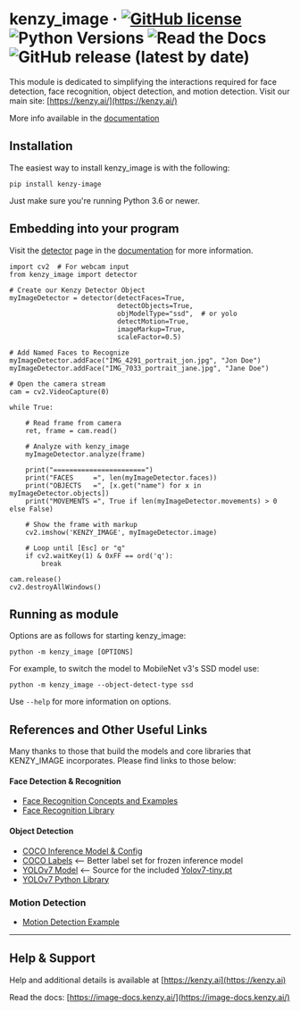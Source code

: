 # kenzy_image &middot; [![GitHub license](https://img.shields.io/github/license/lnxusr1/image_analyzer)](https://github.com/lnxusr1/kenzy_image/blob/master/LICENSE) ![Python Versions](https://img.shields.io/pypi/pyversions/yt2mp3.svg) ![Read the Docs](https://img.shields.io/readthedocs/kenzy_image) ![GitHub release (latest by date)](https://img.shields.io/github/v/release/lnxusr1/kenzy_image)

This module is dedicated to simplifying the interactions required for face detection, face recognition, object detection, and motion detection.  Visit our main site: [https://kenzy.ai/](https://kenzy.ai/)

More info available in the [documentation](https://image-docs.kenzy.ai/)

## Installation

The easiest way to install kenzy_image is with the following:

```
pip install kenzy-image
```

Just make sure you're running Python 3.6 or newer.

## Embedding into your program

Visit the [detector](https://image-docs.kenzy.ai/en/latest/detector/) page in the [documentation](https://image-docs.kenzy.ai/) for more information.

```
import cv2  # For webcam input
from kenzy_image import detector

# Create our Kenzy Detector Object
myImageDetector = detector(detectFaces=True, 
                           detectObjects=True, 
                           objModelType="ssd",  # or yolo
                           detectMotion=True, 
                           imageMarkup=True, 
                           scaleFactor=0.5)

# Add Named Faces to Recognize
myImageDetector.addFace("IMG_4291_portrait_jon.jpg", "Jon Doe")
myImageDetector.addFace("IMG_7033_portrait_jane.jpg", "Jane Doe")

# Open the camera stream
cam = cv2.VideoCapture(0)

while True:

    # Read frame from camera
    ret, frame = cam.read()

    # Analyze with kenzy_image
    myImageDetector.analyze(frame)

    print("=======================")
    print("FACES     =", len(myImageDetector.faces))
    print("OBJECTS   =", [x.get("name") for x in myImageDetector.objects])
    print("MOVEMENTS =", True if len(myImageDetector.movements) > 0 else False)

    # Show the frame with markup
    cv2.imshow('KENZY_IMAGE', myImageDetector.image)

    # Loop until [Esc] or "q"
    if cv2.waitKey(1) & 0xFF == ord('q'):
        break

cam.release()
cv2.destroyAllWindows()
```

## Running as module

Options are as follows for starting kenzy_image:

```
python -m kenzy_image [OPTIONS]
```

For example, to switch the model to MobileNet v3's SSD model use:
```
python -m kenzy_image --object-detect-type ssd  
```

Use ```--help``` for more information on options.

## References and Other Useful Links

Many thanks to those that build the models and core libraries that KENZY_IMAGE incorporates.  Please find links to those below:

#### Face Detection & Recognition

- [Face Recognition Concepts and Examples](https://git.ece.iastate.edu/se_329_cylicon_valley/face_recognition)
- [Face Recognition Library](https://github.com/ageitgey/face_recognition)

#### Object Detection

- [COCO Inference Model &amp; Config](https://github.com/zafarRehan/object_detection_COCO)
- [COCO Labels](https://tech.amikelive.com/node-718/what-object-categories-labels-are-in-coco-dataset/) <-- Better label set for frozen inference model
- [YOLOv7 Model](https://github.com/wongkinyiu/yolov7) <-- Source for the included [Yolov7-tiny.pt](https://github.com/WongKinYiu/yolov7/releases)
- [YOLOv7 Python Library](https://github.com/akashAD98/yolov7-pip-1)

### Motion Detection

- [Motion Detection Example](https://towardsdatascience.com/image-analysis-for-beginners-creating-a-motion-detector-with-opencv-4ca6faba4b42)

-----

## Help &amp; Support
Help and additional details is available at [https://kenzy.ai](https://kenzy.ai)

Read the docs: [https://image-docs.kenzy.ai/](https://image-docs.kenzy.ai/)